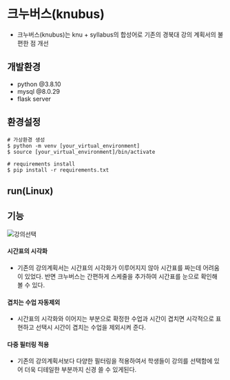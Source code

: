 # 크누버스(knubus)
- 크누버스(knubus)는 knu + syllabus의 합성어로 기존의 경북대 강의 계획서의 불편한 점 개선
## 개발환경
- python @3.8.10
- mysql @8.0.29
- flask server
## 환경설정
```
# 가상환경 생성
$ python -m venv [your_virtual_environment]
$ source [your_virtual_environment]/bin/activate

# requirements install
$ pip install -r requirements.txt
```
## run(Linux)

## 기능
![강의선택](https://user-images.githubusercontent.com/101383098/172840533-c950950c-f0a8-440a-8cd9-4c1af32aa0ed.png)
#### 시간표의 시각화
- 기존의 강의계획서는 시간표의 시각화가 이루어지지 않아 시간표를 짜는데 어려움이 있었다. 반면 크누버스는 간편하게 스케줄을 추가하여
시간표를 눈으로 확인해 볼 수 있다.
#### 겹치는 수업 자동제외
- 시간표의 시각화와 이어지는 부분으로 확정한 수업과 시간이 겹치면 시각적으로 표현하고 선택시 시간이 겹치는 수업을 제외시켜 준다.
#### 다중 필터링 적용
- 기존의 강의계획서보다 다양한 필터링을 적용하여서 학생들이 강의를 선택함에 있어 더욱 디테일한 부분까지 신경 쓸 수 있게된다.
